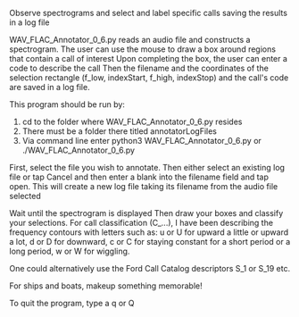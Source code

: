 Observe spectrograms and select and label specific calls saving the results in a log file

WAV_FLAC_Annotator_0_6.py reads an audio file and constructs a spectrogram.
The user can use the mouse to draw a box around regions that contain a call of interest
Upon completing the box, the user can enter a code to describe the call
Then the filename and the coordinates of the selection rectangle (f_low, indexStart, f_high, indexStop) and the call's code are saved in a log file.

This program should be run by:
1. cd to the folder where WAV_FLAC_Annotator_0_6.py resides
2. There must be a folder there titled annotatorLogFiles
3. Via command line enter  python3 WAV_FLAC_Annotator_0_6.py   or  ./WAV_FLAC_Annotator_0_6.py

First, select the file you wish to annotate.
Then either select an existing log file
or tap Cancel and then enter a blank into the filename field and tap open.
    This will create a new log file taking its filename from the audio file selected

Wait until the spectrogram is displayed
Then draw your boxes and classify your selections.
   For call classification (C_...), I have been describing the frequency contours with letters such as:
       u or U for upward a little or upward a lot,
       d or D for downward,
       c or C for staying constant for a short period or a long period,
       w or W for wiggling.

   One could alternatively use the Ford Call Catalog descriptors  S_1 or S_19 etc.

   For ships and boats, makeup something memorable!

To quit the program, type a q or Q
